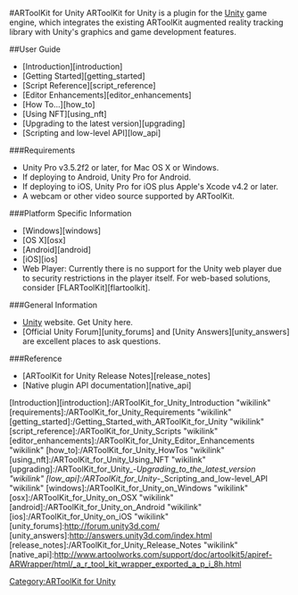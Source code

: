 #ARToolKit for Unity
ARToolKit for Unity is a plugin for the [Unity][unity] game engine, which integrates the existing ARToolKit augmented reality
tracking library with Unity's graphics and game development features.

##User Guide
-   [Introduction][introduction]
-   [Getting Started][getting_started]
-   [Script Reference][script_reference]
-   [Editor Enhancements][editor_enhancements]
-   [How To...][how_to]
-   [Using NFT][using_nft]
-   [Upgrading to the latest version][upgrading]
-   [Scripting and low-level API][low_api]

###Requirements
-   Unity Pro v3.5.2f2 or later, for Mac OS X or Windows.
-   If deploying to Android, Unity Pro for Android.
-   If deploying to iOS, Unity Pro for iOS plus Apple's Xcode v4.2 or later.
-   A webcam or other video source supported by ARToolKit.

###Platform Specific Information
-   [Windows][windows]
-   [OS X][osx]
-   [Android][android]
-   [iOS][ios]
-   Web Player: Currently there is no support for the Unity web player due to security restrictions in the player itself. For web-based solutions, consider [FLARToolKit][flartoolkit].

###General Information
-   [Unity][unity] website. Get Unity here.
-   [Official Unity Forum][unity_forums] and [Unity Answers][unity_answers] are excellent places to ask questions.

###Reference
-   [ARToolKit for Unity Release Notes][release_notes]
-   [Native plugin API documentation][native_api]

[unity]:http://www.unity3d.com
[Introduction][introduction]:/ARToolKit_for_Unity_Introduction "wikilink"
[requirements]:/ARToolKit_for_Unity_Requirements "wikilink"
[getting_started]:/Getting_Started_with_ARToolKit_for_Unity "wikilink"
[script_reference]:/ARToolKit_for_Unity_Scripts "wikilink"
[editor_enhancements]:/ARToolKit_for_Unity_Editor_Enhancements "wikilink"
[how_to]:/ARToolKit_for_Unity_HowTos "wikilink"
[using_nft]:/ARToolKit_for_Unity_Using_NFT "wikilink"
[upgrading]:/ARToolKit_for_Unity_-_Upgrading_to_the_latest_version "wikilink"
[low_api]:/ARToolKit_for_Unity_-_Scripting_and_low-level_API "wikilink"
[windows]:/ARToolKit_for_Unity_on_Windows "wikilink"
[osx]:/ARToolKit_for_Unity_on_OSX "wikilink"
[android]:/ARToolKit_for_Unity_on_Android "wikilink"
[ios]:/ARToolKit_for_Unity_on_iOS "wikilink"
[unity_forums]:http://forum.unity3d.com/
[unity_answers]:http://answers.unity3d.com/index.html
[release_notes]:/ARToolKit_for_Unity_Release_Notes "wikilink"
[native_api]:http://www.artoolworks.com/support/doc/artoolkit5/apiref-ARWrapper/html/_a_r_tool_kit_wrapper_exported_a_p_i_8h.html

[Category:ARToolKit for Unity](/Category:ARToolKit_for_Unity "wikilink")